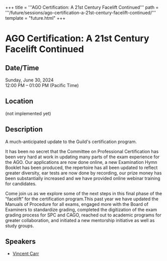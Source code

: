 +++
title = '''AGO Certification: A 21st Century Facelift Continued'''
path = '''/future/sessions/ago-certification-a-21st-century-facelift-continued/'''
template = "future.html"
+++

<h1>AGO Certification: A 21st Century Facelift Continued</h1>
<h2>Date/Time</h2>
<p>Sunday, June 30, 2024<br>
12:00 PM – 01:00 PM (Pacific Time)</p>
<h2>Location</h2>
(not implemented yet)
<h2>Description</h2>
A much-anticipated update to the Guild's certification program.

It has been no secret that the Committee on Professional Certification has been very hard at work in updating many parts of the exam experience for the AGO. Our applications are now done online, a new Examination Hymn Booklet has been produced, the repertoire has all been updated to reflect greater diversity, ear tests are now done by recording, our prize money has been substantially increased and we have provided online webinar training for candidates.

Come join us as we explore some of the next steps in this final phase of the “facelift” for the certification program.This past year we have updated the Manuals of Procedure for all exams, engaged more with the Board of Examiners to standardize grading, completed the digitization of the exam grading process for SPC and CAGO, reached out to academic programs for greater collaboration, and initiated a new mentorship initiative as well as study groups.
<h2>Speakers</h2>
<ul><li><a href="/future/speakers/vincent-carr/">Vincent Carr</a></li>

